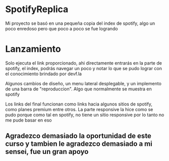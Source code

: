 # SpotifyReplica

Mi proyecto se basó en una pequeña copia del index de spotify, algo un poco enredoso pero que poco
a poco se fue logrando


# Lanzamiento

Solo ejecuta el link proporcionado, ahi directamente entrarás en la parte de spotify, el index, podrás navegar un poco y notar lo que se pudo lograr con el conocimiento brindado por devf.la

Algunos cambios de diseño, un menu lateral desplegable, y un implemento de una barra de "reproduccion".
Algo que normalmente se muestra en spotify

Los links del final funcionan como links hacia algunos sitios de spotify, como planes premium entre otros.
La parte responsive la hice como se pudo porque como tal en spotify, no tiene un sitio responsive por lo tanto no me pude basar en eso

## Agradezco demasiado la oportunidad de este curso y tambien le agradezco demasiado a mi sensei, fue un gran apoyo
